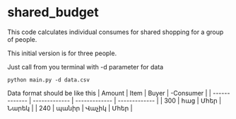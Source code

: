 # shared_budget
This code calculates individual consumes for shared shopping for a group of people.

This initial version is for three people.

Just call from you terminal with -d parameter for data 

`python main.py -d data.csv`

Data format should be like this
| Amount        |    Item       | Buyer         |    -Consumer       |
| ------------- | ------------- | ------------- | -------------      |
| 300           | հաց           | Մհեր          | Նարեկ              |
| 240           | պանիր         | Վաչիկ         | Մհեր               |

